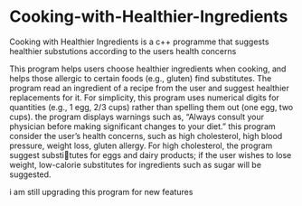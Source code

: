 # Cooking-with-Healthier-Ingredients
Cooking with Healthier Ingredients is a c++ programme that suggests healthier substutions according to the users health concerns


This program helps
users choose healthier ingredients when cooking, and helps those allergic to certain foods (e.g.,
gluten) find substitutes. The program read an ingredient of a recipe from the user and suggest healthier replacements for it. For simplicity, this program uses numerical digits
for quantities (e.g., 1 egg, 2/3 cups) rather than spelling them out (one egg, two cups). the program displays warnings such as, “Always consult your physician before making significant changes to your diet.”
this program consider the user’s health concerns, such as high cholesterol, high blood pressure, weight loss, gluten allergy. For high cholesterol, the program suggest substitutes for eggs and dairy products; if the user wishes to lose weight, low-calorie substitutes for
ingredients such as sugar will be suggested.

i am still upgrading this program for new features

